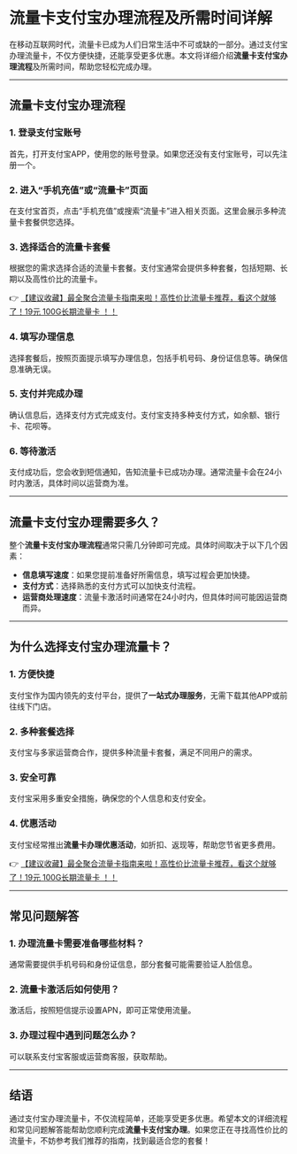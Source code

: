 # 流量卡支付宝办理流程及所需时间详解

在移动互联网时代，流量卡已成为人们日常生活中不可或缺的一部分。通过支付宝办理流量卡，不仅方便快捷，还能享受更多优惠。本文将详细介绍**流量卡支付宝办理流程**及所需时间，帮助您轻松完成办理。

---

## 流量卡支付宝办理流程

### 1. 登录支付宝账号
首先，打开支付宝APP，使用您的账号登录。如果您还没有支付宝账号，可以先注册一个。

### 2. 进入“手机充值”或“流量卡”页面
在支付宝首页，点击“手机充值”或搜索“流量卡”进入相关页面。这里会展示多种流量卡套餐供您选择。

### 3. 选择适合的流量卡套餐
根据您的需求选择合适的流量卡套餐。支付宝通常会提供多种套餐，包括短期、长期以及高性价比的流量卡。

👉 [【建议收藏】最全聚合流量卡指南来啦！高性价比流量卡推荐，看这个就够了！19元 100G长期流量卡 ！！](https://bit.ly/Liuliangka)

### 4. 填写办理信息
选择套餐后，按照页面提示填写办理信息，包括手机号码、身份证信息等。确保信息准确无误。

### 5. 支付并完成办理
确认信息后，选择支付方式完成支付。支付宝支持多种支付方式，如余额、银行卡、花呗等。

### 6. 等待激活
支付成功后，您会收到短信通知，告知流量卡已成功办理。通常流量卡会在24小时内激活，具体时间以运营商为准。

---

## 流量卡支付宝办理需要多久？

整个**流量卡支付宝办理流程**通常只需几分钟即可完成。具体时间取决于以下几个因素：
- **信息填写速度**：如果您提前准备好所需信息，填写过程会更加快捷。
- **支付方式**：选择熟悉的支付方式可以加快支付流程。
- **运营商处理速度**：流量卡激活时间通常在24小时内，但具体时间可能因运营商而异。

---

## 为什么选择支付宝办理流量卡？

### 1. 方便快捷
支付宝作为国内领先的支付平台，提供了**一站式办理服务**，无需下载其他APP或前往线下门店。

### 2. 多种套餐选择
支付宝与多家运营商合作，提供多种流量卡套餐，满足不同用户的需求。

### 3. 安全可靠
支付宝采用多重安全措施，确保您的个人信息和支付安全。

### 4. 优惠活动
支付宝经常推出**流量卡办理优惠活动**，如折扣、返现等，帮助您节省更多费用。

👉 [【建议收藏】最全聚合流量卡指南来啦！高性价比流量卡推荐，看这个就够了！19元 100G长期流量卡 ！！](https://bit.ly/Liuliangka)

---

## 常见问题解答

### 1. 办理流量卡需要准备哪些材料？
通常需要提供手机号码和身份证信息，部分套餐可能需要验证人脸信息。

### 2. 流量卡激活后如何使用？
激活后，按照短信提示设置APN，即可正常使用流量。

### 3. 办理过程中遇到问题怎么办？
可以联系支付宝客服或运营商客服，获取帮助。

---

## 结语

通过支付宝办理流量卡，不仅流程简单，还能享受更多优惠。希望本文的详细流程和常见问题解答能帮助您顺利完成**流量卡支付宝办理**。如果您正在寻找高性价比的流量卡，不妨参考我们推荐的指南，找到最适合您的套餐！